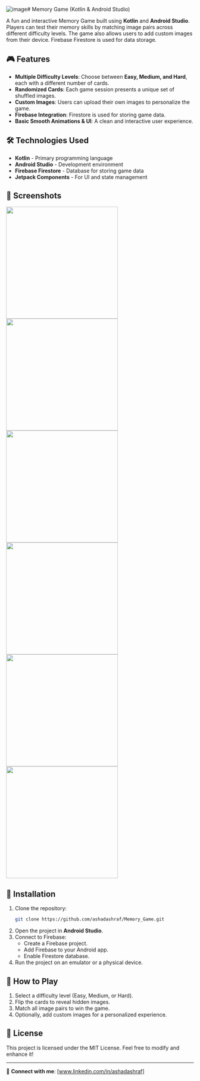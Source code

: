 ![image](https://github.com/user-attachments/assets/951eb140-653f-4ded-b1ab-f499ebb517dd)# Memory Game (Kotlin & Android Studio)

A fun and interactive Memory Game built using **Kotlin** and **Android Studio**. Players can test their memory skills by matching image pairs across different difficulty levels. The game also allows users to add custom images from their device. Firebase Firestore is used for data storage.

## 🎮 Features

- **Multiple Difficulty Levels**: Choose between **Easy, Medium, and Hard**, each with a different number of cards.
- **Randomized Cards**: Each game session presents a unique set of shuffled images.
- **Custom Images**: Users can upload their own images to personalize the game.
- **Firebase Integration**: Firestore is used for storing game data.
- **Basic Smooth Animations & UI**: A clean and interactive user experience.

## 🛠️ Technologies Used

- **Kotlin** - Primary programming language
- **Android Studio** - Development environment
- **Firebase Firestore** - Database for storing game data
- **Jetpack Components** - For UI and state management

## 📸 Screenshots

<img src="https://github.com/user-attachments/assets/01ca75ef-931c-4fcf-bc0d-bbeb8c9c35e0" width="300">
<img src="https://github.com/user-attachments/assets/8e7b88da-3ab8-4936-9862-0a049da4bd7e" width="300">
<img src="https://github.com/user-attachments/assets/4b498bd4-b4fd-4607-8571-f8bac6e91d67" width="300">
<img src="https://github.com/user-attachments/assets/779af630-5f25-4125-8f63-62867c399d09" width="300">
<img src="https://github.com/user-attachments/assets/628b9645-8611-4350-89e2-9056f3662194" width="300">
<img src="https://github.com/user-attachments/assets/27494d64-7b47-4ce7-900d-0e85bcce4401" width="300">

## 🚀 Installation

1. Clone the repository:
   ```bash
   git clone https://github.com/ashadashraf/Memory_Game.git
   ```
2. Open the project in **Android Studio**.
3. Connect to Firebase:
   - Create a Firebase project.
   - Add Firebase to your Android app.
   - Enable Firestore database.
4. Run the project on an emulator or a physical device.

## 🔧 How to Play

1. Select a difficulty level (Easy, Medium, or Hard).
2. Flip the cards to reveal hidden images.
3. Match all image pairs to win the game.
4. Optionally, add custom images for a personalized experience.

## 📜 License

This project is licensed under the MIT License. Feel free to modify and enhance it!

---

🔗 **Connect with me**: [www.linkedin.com/in/ashadashraf]

